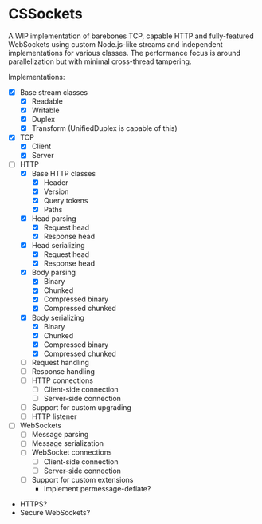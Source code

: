 # CSSockets

A WIP implementation of barebones TCP, capable HTTP and fully-featured WebSockets using custom Node.js-like streams and independent implementations for various classes. The performance focus is around parallelization but with minimal cross-thread tampering.

Implementations:

- [X] Base stream classes
  - [X] Readable
  - [X] Writable
  - [X] Duplex
  - [X] Transform (UnifiedDuplex is capable of this)
- [X] TCP
  - [X] Client
  - [X] Server
- [ ] HTTP
  - [X] Base HTTP classes
    - [X] Header
    - [X] Version
    - [X] Query tokens
    - [X] Paths
  - [X] Head parsing
    - [X] Request head
    - [X] Response head
  - [X] Head serializing
    - [X] Request head
    - [X] Response head
  - [X] Body parsing
    - [X] Binary
    - [X] Chunked
    - [X] Compressed binary
    - [X] Compressed chunked
  - [X] Body serializing
    - [X] Binary
    - [X] Chunked
    - [X] Compressed binary
    - [X] Compressed chunked
  - [ ] Request handling
  - [ ] Response handling
  - [ ] HTTP connections
    - [ ] Client-side connection
    - [ ] Server-side connection
  - [ ] Support for custom upgrading
  - [ ] HTTP listener
- [ ] WebSockets
  - [ ] Message parsing
  - [ ] Message serialization
  - [ ] WebSocket connections
    - [ ] Client-side connection
    - [ ] Server-side connection
  - [ ] Support for custom extensions
    - Implement permessage-deflate?
- HTTPS?
- Secure WebSockets?